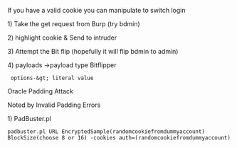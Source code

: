 If you have a valid cookie you can manipulate to switch login



1\) Take the get request from Burp \(try bdmin\)

2\) highlight cookie & Send to intruder

3\) Attempt the Bit flip \(hopefully it will flip bdmin to admin\) 

4\) payloads -&gt;payload type Bitflipper 

     options-&gt; literal value



Oracle Padding Attack

Noted by Invalid Padding Errors

1\) PadBuster.pl 

```
padbuster.pl URL EncryptedSample(randomcookiefromdummyaccount) BlockSize(choose 8 or 16) -cookies auth=(randomcookiefromdummyaccount)
```



